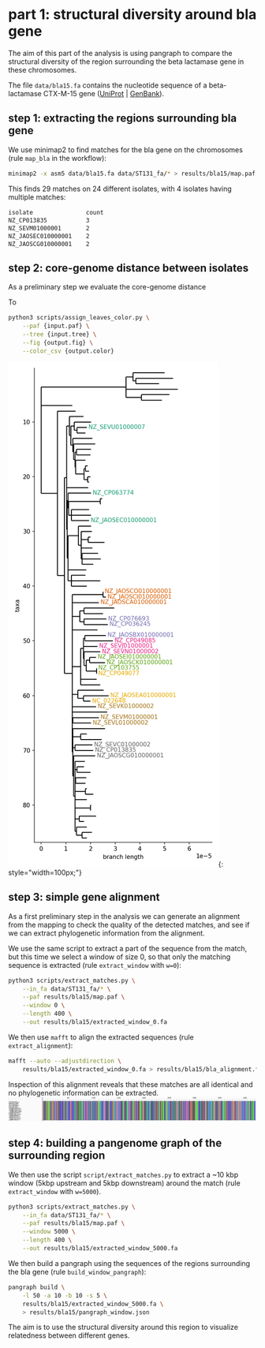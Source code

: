 # part 1: structural diversity around bla gene

The aim of this part of the analysis is using pangraph to compare the structural diversity of the region surrounding the beta lactamase gene in these chromosomes.

The file `data/bla15.fa` contains the nucleotide sequence of a beta-lactamase CTX-M-15 gene ([UniProt](https://www.uniprot.org/uniprotkb/G8FPM5) | [GenBank](https://www.ncbi.nlm.nih.gov/nuccore/JN019833)).

## step 1: extracting the regions surrounding bla gene

We use minimap2 to find matches for the bla gene on the chromosomes (rule `map_bla` in the workflow):
```bash
minimap2 -x asm5 data/bla15.fa data/ST131_fa/* > results/bla15/map.paf
```

This finds 29 matches on 24 different isolates, with 4 isolates having multiple matches:
```
isolate               count
NZ_CP013835           3
NZ_SEVM01000001       2
NZ_JAOSEC010000001    2
NZ_JAOSCG010000001    2
```

## step 2: core-genome distance between isolates

As a preliminary step we evaluate the core-genome distance 

To

```bash
python3 scripts/assign_leaves_color.py \
    --paf {input.paf} \
    --tree {input.tree} \
    --fig {output.fig} \
    --color_csv {output.color}
```
![coretree](assets/bla15_core_tree.png){: style="width=100px;"}


## step 3: simple gene alignment

As a first preliminary step in the analysis we can generate an alignment from the mapping to check the quality of the detected matches, and see if we can extract phylogenetic information from the alignment.

We use the same script to extract a part of the sequence from the match, but this time we select a window of size 0, so that only the matching sequence is extracted (rule `extract_window` with `w=0`):
```bash
python3 scripts/extract_matches.py \
    --in_fa data/ST131_fa/* \
    --paf results/bla15/map.paf \
    --window 0 \
    --length 400 \
    --out results/bla15/extracted_window_0.fa
```

We then use `mafft` to align the extracted sequences (rule `extract_alignment`):
```bash
mafft --auto --adjustdirection \
    results/bla15/extracted_window_0.fa > results/bla15/bla_alignment.fa
```

Inspection of this alignment reveals that these matches are all identical and no phylogenetic information can be extracted.
![alignment](assets/bla_alignment.png)

## step 4: building a pangenome graph of the surrounding region


We then use the script `script/extract_matches.py` to extract a ~10 kbp window (5kbp upstream and 5kbp downstream) around the match (rule `extract_window` with `w=5000`).
```bash
python3 scripts/extract_matches.py \
    --in_fa data/ST131_fa/* \
    --paf results/bla15/map.paf \
    --window 5000 \
    --length 400 \
    --out results/bla15/extracted_window_5000.fa
```


We then build a pangraph using the sequences of the regions surrounding the bla gene (rule `build_window_pangraph`):
```bash
pangraph build \
    -l 50 -a 10 -b 10 -s 5 \
    results/bla15/extracted_window_5000.fa \
    > results/bla15/pangraph_window.json 
```

The aim is to use the structural diversity around this region to visualize relatedness between different genes.


